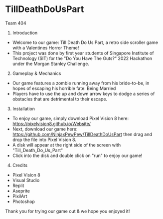 # TillDeathDoUsPart

Team 404

1) Introduction 
- Welcome to our game: Till Death Do Us Part, a retro side scroller game with a Valentines Horror Theme! 
- This project was done by first year students of Singapore Institute of Technology (SIT)
 for the "Do You Have The Guts?" 2022 Hackathon under the Morgan Stanley Challenge.
	
2) Gameplay & Mechanics
- Our game features a zombie running away from his bride-to-be, in hopes of escaping his horrible fate: Being Married 
- Players have to use the up and down arrow keys to dodge a series of obstacles that are detrimental to their escape. 
	
3) Installation 
- To enjoy our game, simply download Pixel Vision 8 here: https://pixelvision8.github.io/Website/
- Next, download our game here: https://github.com/NinjaxPewPew/TillDeathDoUsPart then drag and drop the file into Pixel Vision 8.
- A disk will appear at the right side of the screen with "Till_Death_Do_Us_Part" 
- Click into the disk and double click on "run" to enjoy our game!

4) Credits
- Pixel Vision 8
- Visual Studio
- Replit
- Aseprite
- PixilArt
- Photoshop

Thank you for trying our game out & we hope you enjoyed it! 

